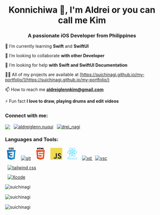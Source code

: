 <h1 align="center">Konnichiwa 👋, I'm Aldrei or you can call me Kim</h1>
<h3 align="center">A passionate iOS Developer from Philippines</h3>

🌱 I’m currently learning **Swift** and **SwiftUI**

👯 I’m looking to collaborate **with other Developer**

🤝 I’m looking for help **with Swift and SwiftUI Documentation**

👨‍💻 All of my projects are available at [https://suichinagi.github.io/my-portfolio/](https://suichinagi.github.io/my-portfolio/)

📫 How to reach me **aldreiglennkim@gmail.com**

⚡ Fun fact **I love to draw, playing drums and edit videos**

<h3 align="left">Connect with me:</h3>
<p align="left">
<a href="https://linkedin.com/in/aldrei-glenn-nuqui-a1b963206" target="blank"><img align="center" src="https://img.shields.io/badge/LinkedIn-0077B5?style=for-the-badge&logo=linkedin&logoColor=white"  /></a> &nbsp;  
<a href="https://fb.com/aldreiglenn.nuqui" target="blank"><img align="center" src="https://img.shields.io/badge/Facebook-1877F2?style=for-the-badge&logo=facebook&logoColor=white" alt="aldreiglenn.nuqui"  /></a> &nbsp;  
<a href="https://instagram.com/drei_nagi" target="blank"><img align="center" src="https://img.shields.io/badge/Instagram-E4405F?style=for-the-badge&logo=instagram&logoColor=white" alt="drei_nagi" /></a>
</p>

<h3 align="left">Languages and Tools:</h3>
<p align="left"> <a href="https://www.w3schools.com/css/" target="_blank"><img src="https://raw.githubusercontent.com/devicons/devicon/master/icons/css3/css3-original-wordmark.svg" alt="css3" width="40" height="40"/></a> &nbsp; 
<a href="https://git-scm.com/" target="_blank"> <img src="https://www.vectorlogo.zone/logos/git-scm/git-scm-icon.svg" alt="git" width="40" height="40"/></a> &nbsp; 
<a href="https://www.w3.org/html/" target="_blank"> <img src="https://raw.githubusercontent.com/devicons/devicon/master/icons/html5/html5-original-wordmark.svg" alt="html5" width="40" height="40"/></a> &nbsp;  
<a href="https://developer.mozilla.org/en-US/docs/Web/JavaScript" target="_blank"> <img src="https://raw.githubusercontent.com/devicons/devicon/master/icons/javascript/javascript-original.svg" alt="javascript" width="40" height="40"/></a> &nbsp; 
<a href="https://reactjs.org/" target="_blank"> <img src="https://raw.githubusercontent.com/devicons/devicon/master/icons/react/react-original-wordmark.svg" alt="react" width="40" height="40"/></a> &nbsp;  
<a href="https://www.adobe.com/products/xd.html" target="_blank"> <img src="https://cdn.worldvectorlogo.com/logos/adobe-xd.svg" alt="xd" width="40" height="40"/> </a>
&nbsp;  
<a href="https://code.visualstudio.com/" target="_blank"> <img src="https://img.shields.io/badge/Visual_Studio_Code-0078D4?style=for-the-badge&logo=visual%20studio%20code&logoColor=white" alt="vsc"/> </a></p>
&nbsp;  
<a href="https://tailwindcss.com" target="_blank"> <img src="https://www.vectorlogo.zone/logos/tailwindcss/tailwindcss-icon.svg"  alt="tailwind css" width="40" height="40"/> </a></p> 
&nbsp;  
<a href="https://developer.apple.com/xcode/" target="_blank"> <img src="https://developer.apple.com/assets/elements/icons/xcode-12/xcode-12-96x96_2x.png"  alt="Xcode" width="40" height="40"/> </a></p> 



<p><img align="center" src="https://github-readme-stats.vercel.app/api/top-langs?username=suichinagi&theme=radical&show_icons=true&locale=en&layout=compact" alt="suichinagi" /></p>

<p><img align="center" src="https://github-readme-stats.vercel.app/api?username=suichinagi&theme=radical&show_icons=true&locale=en" alt="suichinagi" /></p>
 
<p><img align="center" src="https://github-readme-streak-stats.herokuapp.com/?user=suichinagi&theme=radical" alt="suichinagi" /></p>
